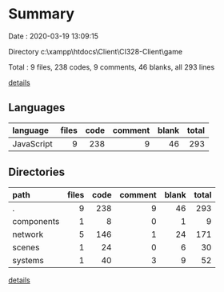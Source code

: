 # Summary

Date : 2020-03-19 13:09:15

Directory c:\xampp\htdocs\Client\CI328-Client\game

Total : 9 files,  238 codes, 9 comments, 46 blanks, all 293 lines

[details](details.md)

## Languages
| language | files | code | comment | blank | total |
| :--- | ---: | ---: | ---: | ---: | ---: |
| JavaScript | 9 | 238 | 9 | 46 | 293 |

## Directories
| path | files | code | comment | blank | total |
| :--- | ---: | ---: | ---: | ---: | ---: |
| . | 9 | 238 | 9 | 46 | 293 |
| components | 1 | 8 | 0 | 1 | 9 |
| network | 5 | 146 | 1 | 24 | 171 |
| scenes | 1 | 24 | 0 | 6 | 30 |
| systems | 1 | 40 | 3 | 9 | 52 |

[details](details.md)